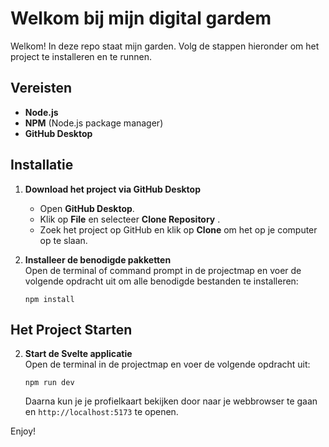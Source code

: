 # Welkom bij mijn digital gardem

Welkom! In deze repo staat mijn garden. Volg de stappen hieronder om het project te installeren en te runnen.

## Vereisten

- **Node.js** 
- **NPM** (Node.js package manager)
- **GitHub Desktop**

## Installatie

1. **Download het project via GitHub Desktop**  
   - Open **GitHub Desktop**.
   - Klik op **File**  en selecteer **Clone Repository** .
   - Zoek het project op GitHub en klik op **Clone** om het op je computer op te slaan.

2. **Installeer de benodigde pakketten**  
   Open de terminal of command prompt in de projectmap en voer de volgende opdracht uit om alle benodigde bestanden te installeren:
   ```
   npm install
   ```

## Het Project Starten


2. **Start de Svelte applicatie**  
   Open de terminal in de projectmap en voer de volgende opdracht uit:
   ```
   npm run dev
   ```

   Daarna kun je je profielkaart bekijken door naar je webbrowser te gaan en `http://localhost:5173` te openen.

Enjoy!
